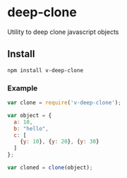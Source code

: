 # deep-clone
Utility to deep clone javascript objects

## Install
```node
npm install v-deep-clone
```

### Example

```javascript
var clone = require('v-deep-clone');

var object = {
  a: 10,
  b: "hello",
  c: [
    {y: 10}, {y: 20}, {y: 30}
  ]
};

var cloned = clone(object);
```
